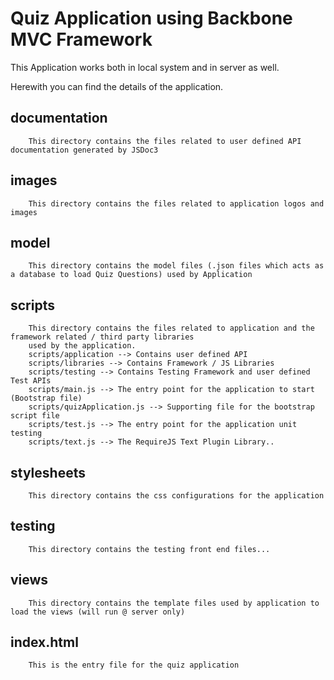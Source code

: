Quiz Application using Backbone MVC Framework 
===============================================
This Application works both in local system and in server as well.

Herewith you can find the details of the application.

documentation
------------- 
		This directory contains the files related to user defined API documentation generated by JSDoc3

images
-------------
		This directory contains the files related to application logos and images
		
model
-------------
		This directory contains the model files (.json files which acts as a database to load Quiz Questions) used by Application

scripts
-------------
		This directory contains the files related to application and the framework related / third party libraries 
		used by the application.
		scripts/application --> Contains user defined API
		scripts/libraries --> Contains Framework / JS Libraries
		scripts/testing --> Contains Testing Framework and user defined Test APIs
		scripts/main.js --> The entry point for the application to start (Bootstrap file)
		scripts/quizApplication.js --> Supporting file for the bootstrap script file
		scripts/test.js --> The entry point for the application unit testing
		scripts/text.js --> The RequireJS Text Plugin Library..

stylesheets
-------------
		This directory contains the css configurations for the application

testing
-------------
		This directory contains the testing front end files...

views
-------------
		This directory contains the template files used by application to load the views (will run @ server only)

index.html
-------------
		This is the entry file for the quiz application





